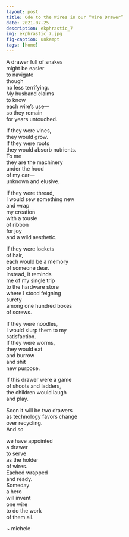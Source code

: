 ```yaml
---
layout: post
title: Ode to the Wires in our “Wire Drawer”
date: 2021-07-25
description: ekphrastic_7
img: ekphrastic_7.jpg
fig-caption: unkempt
tags: [home]
---
```



A drawer full of snakes  
might be easier   
to navigate  
though  
no less terrifying.  
My husband claims  
to know  
each wire’s use—  
so they remain   
for years untouched.  
  
If they were vines,  
they would grow.  
If they were roots  
they would absorb nutrients.  
To me  
they are the machinery  
under the hood  
of my car—  
unknown and elusive.  
  
If they were thread,  
I would sew something new  
and wrap   
my creation  
with a tousle   
of ribbon  
for joy  
and a wild aesthetic.  
  
If they were lockets  
of hair,   
each would be a memory  
of someone dear.  
Instead, it reminds  
me of my single trip  
to the hardware store  
where I stood feigning  
surety  
among one hundred boxes  
of screws.  
  
If they were noodles,  
I would slurp them to my  
satisfaction.  
If they were worms,  
they would eat  
and burrow  
and shit  
new purpose.  
  
If this drawer were a game   
of shoots and ladders,  
the children would laugh  
and play.  
  
Soon it will be two drawers  
as technology favors change  
over recycling.  
And so  
  
we have appointed  
a drawer  
to serve  
as the holder  
of wires.  
Eached wrapped  
and ready.  
Someday  
a hero  
will invent  
one wire  
to do the work  
of them all.  


~ michele